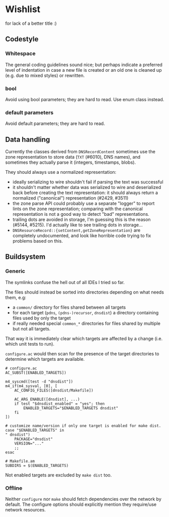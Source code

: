 # Wishlist

for lack of a better title :)

## Codestyle

### Whitespace

The general coding guidelines sound nice; but perhaps indicate a
preferred level of indentation in case a new file is created or an old
one is cleaned up (e.g. due to mixed styles) or rewritten.

### bool

Avoid using bool parameters; they are hard to read.  Use enum class
instead.

### default parameters

Avoid default parameters; they are hard to read.

## Data handling

Currently the classes derived from `DNSRecordContent` sometimes use the
zone representation to store data (`TXT` (#6010), DNS names), and
sometimes they actually parse it (integers, timestamps, blobs).

They should always use a normalized representation:

- ideally serializing to wire shouldn't fail if parsing the text was
  successful
- it shouldn't matter whether data was serialized to wire and
  deserialized back before creating the text representation: it should
  always return a normalized ("canonical") representation (#2429, #3511)
- the zone parse API could probably use a separate "logger" to report
  lints on the zone representation; comparing with the canonical
  representation is not a good way to detect "bad" representations.
- trailing dots are avoided in storage, I'm guessing this is the reason
  (#5144, #5215).  I'd actually like to see trailing dots in storage...
- `DNSResourceRecord::{setContent,getZoneRepresentation}` are completely
  undocumented, and look like horrible code trying to fix problems based
  on this.

## Buildsystem

### Generic

The symlinks confuse the hell out of all IDEs I tried so far.

The files should instead be sorted into directories depending on what
needs them, e.g:

- a `common/` directory for files shared between all targets
- for each target (`pdns`, `(pdns-)recursor`, `dnsdist`) a directory
  containing files used by only the target
- if really needed special `common_*` directories for files shared by
  multiple but not all targets.

That way it is immediately clear which targets are affected by a change
(i.e. which unit tests to run).

`configure.ac` would then scan for the presence of the target
directories to determine which targets are available.

    # configure.ac
    AC_SUBST([ENABLED_TARGETS])

    m4_syscmd([test -d "dnsdist"])
    m4_if(m4_sysval, [0], [
        AC_CONFIG_FILES([dnsdist/Makefile])

        AC_ARG_ENABLE([dnsdist], ...)
        if test "$dnsdist_enabled" = "yes"; then
            ENABLED_TARGETS="$ENABLED_TARGETS dnsdist"
        fi
    ])

    # customize name/version if only one target is enabled for make dist.
    case "$ENABLED_TARGETS" in
    " dnsdist")
        PACKAGE="dnsdist"
        VERSION="..."
        ;;
    esac

    # Makefile.am
    SUBDIRS = $(ENABLED_TARGETS)

Not enabled targets are excluded by `make dist` too.

### Offline

Neither `configure` nor `make` should fetch dependencies over the
network by default.  The configure options should explicitly mention
they require/use network resources.
